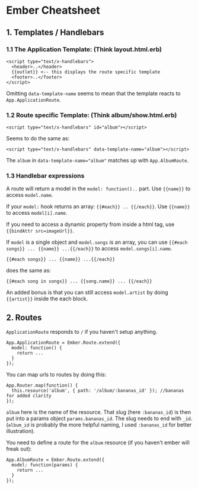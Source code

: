 # Ember Cheatsheet

## 1. Templates / Handlebars
### 1.1 The Application Template: (Think layout.html.erb)

    <script type="text/x-handlebars">
      <header>..</header>
      {{outlet}} <-- this displays the route specific template
      <footer>..</footer>
    </script>

Omitting `data-template-name` seems to mean that the template reacts to `App.ApplicationRoute`.

### 1.2 Route specific Template: (Think album/show.html.erb)

    <script type="text/x-handlebars" id="album"></script>

Seems to do the same as:

    <script type="text/x-handlebars" data-template-name="album"></script>


The `album` in `data-template-name="album"` matches up with `App.AlbumRoute`.

### 1.3 Handlebar expressions

A route will return a model in the `model: function()..` part.
Use `{{name}}` to access `model.name`.

If your `model:` hook returns an array: `{{#each}} .. {{/each}}`.
Use `{{name}}` to access `model[i].name`.

If you need to access a dynamic property from inside a html tag, use `{{bindAttr src=imageUrl}}`.

If `model` is a single object and `model.songs` is an array, you can use `{{#each songs}} ... {{name}} ...{{/each}}` to access `model.songs[i].name`.

    {{#each songs}} ... {{name}} ...{{/each}}

does the same as:

    {{#each song in songs}} ... {{song.name}} ... {{/each}}

An added bonus is that you can still access `model.artist` by doing `{{artist}}` inside the each block.


## 2. Routes

`ApplicationRoute` responds to `/` if you haven't setup anything.

    App.ApplicationRoute = Ember.Route.extend({
      model: function() {
        return ...
      }
    });

You can map urls to routes by doing this:

    App.Router.map(function() {
      this.resource('album', { path: '/album/:bananas_id' }); //bananas for added clarity
    });

`album` here is the name of the resource.
That slug (here `:bananas_id`) is then put into a params object `params.bananas_id`.
The slug needs to end with `_id`. (`album_id` is probably the more helpful naming, I used `:bananas_id` for better illustration).

You need to define a route for the `album` resource (if you haven't ember will freak out):

    App.AlbumRoute = Ember.Route.extend({
      model: function(params) {
        return ...
      }
    });

